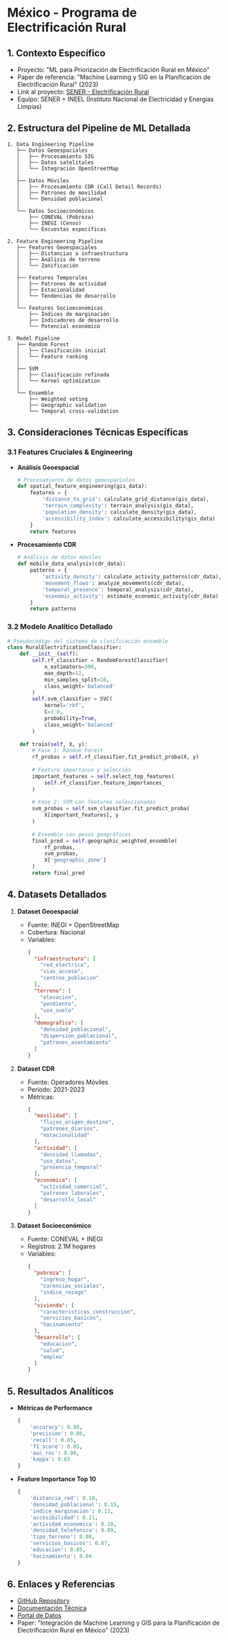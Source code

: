 # México - Programa de Electrificación Rural

## 1. Contexto Específico
- Proyecto: "ML para Priorización de Electrificación Rural en México"
- Paper de referencia: "Machine Learning y SIG en la Planificación de Electrificación Rural" (2023)
- Link al proyecto: [SENER - Electrificación Rural](https://www.gob.mx/sener/electrificacion-rural)
- Equipo: SENER + INEEL (Instituto Nacional de Electricidad y Energías Limpias)

## 2. Estructura del Pipeline de ML Detallada
```
1. Data Engineering Pipeline
   ├── Datos Geoespaciales
   │   ├── Procesamiento SIG
   │   ├── Datos satelitales
   │   └── Integración OpenStreetMap
   │
   ├── Datos Móviles
   │   ├── Procesamiento CDR (Call Detail Records)
   │   ├── Patrones de movilidad
   │   └── Densidad poblacional
   │
   └── Datos Socioeconómicos
       ├── CONEVAL (Pobreza)
       ├── INEGI (Censo)
       └── Encuestas específicas

2. Feature Engineering Pipeline
   ├── Features Geoespaciales
   │   ├── Distancias a infraestructura
   │   ├── Análisis de terreno
   │   └── Zonificación
   │
   ├── Features Temporales
   │   ├── Patrones de actividad
   │   ├── Estacionalidad
   │   └── Tendencias de desarrollo
   │
   └── Features Socioeconómicas
       ├── Índices de marginación
       ├── Indicadores de desarrollo
       └── Potencial económico

3. Model Pipeline
   ├── Random Forest
   │   ├── Clasificación inicial
   │   └── Feature ranking
   │
   ├── SVM
   │   ├── Clasificación refinada
   │   └── Kernel optimization
   │
   └── Ensemble
       ├── Weighted voting
       ├── Geographic validation
       └── Temporal cross-validation
```

## 3. Consideraciones Técnicas Específicas

### 3.1 Features Cruciales & Engineering
- **Análisis Geoespacial**
  ```python
  # Procesamiento de datos geoespaciales
  def spatial_feature_engineering(gis_data):
      features = {
          'distance_to_grid': calculate_grid_distance(gis_data),
          'terrain_complexity': terrain_analysis(gis_data),
          'population_density': calculate_density(gis_data),
          'accessibility_index': calculate_accessibility(gis_data)
      }
      return features
  ```

- **Procesamiento CDR**
  ```python
  # Análisis de datos móviles
  def mobile_data_analysis(cdr_data):
      patterns = {
          'activity_density': calculate_activity_patterns(cdr_data),
          'movement_flows': analyze_movements(cdr_data),
          'temporal_presence': temporal_analysis(cdr_data),
          'economic_activity': estimate_economic_activity(cdr_data)
      }
      return patterns
  ```

### 3.2 Modelo Analítico Detallado
```python
# Pseudocódigo del sistema de clasificación ensemble
class RuralElectrificationClassifier:
    def __init__(self):
        self.rf_classifier = RandomForestClassifier(
            n_estimators=300,
            max_depth=12,
            min_samples_split=10,
            class_weight='balanced'
        )
        self.svm_classifier = SVC(
            kernel='rbf',
            C=1.0,
            probability=True,
            class_weight='balanced'
        )
        
    def train(self, X, y):
        # Fase 1: Random Forest
        rf_probas = self.rf_classifier.fit_predict_proba(X, y)
        
        # Feature importance y selección
        important_features = self.select_top_features(
            self.rf_classifier.feature_importances_
        )
        
        # Fase 2: SVM con features seleccionadas
        svm_probas = self.svm_classifier.fit_predict_proba(
            X[important_features], y
        )
        
        # Ensemble con pesos geográficos
        final_pred = self.geographic_weighted_ensemble(
            rf_probas, 
            svm_probas,
            X['geographic_zone']
        )
        return final_pred
```

## 4. Datasets Detallados
1. **Dataset Geoespacial**
   - Fuente: INEGI + OpenStreetMap
   - Cobertura: Nacional
   - Variables:
     ```json
     {
       "infraestructura": [
         "red_electrica",
         "vias_acceso",
         "centros_poblacion"
       ],
       "terreno": [
         "elevacion",
         "pendiente",
         "uso_suelo"
       ],
       "demografico": [
         "densidad_poblacional",
         "dispersion_poblacional",
         "patrones_asentamiento"
       ]
     }
     ```

2. **Dataset CDR**
   - Fuente: Operadores Móviles
   - Período: 2021-2023
   - Métricas:
     ```json
     {
       "movilidad": [
         "flujos_origen_destino",
         "patrones_diarios",
         "estacionalidad"
       ],
       "actividad": [
         "densidad_llamadas",
         "uso_datos",
         "presencia_temporal"
       ],
       "economica": [
         "actividad_comercial",
         "patrones_laborales",
         "desarrollo_local"
       ]
     }
     ```

3. **Dataset Socioeconómico**
   - Fuente: CONEVAL + INEGI
   - Registros: 2.1M hogares
   - Variables:
     ```json
     {
       "pobreza": [
         "ingreso_hogar",
         "carencias_sociales",
         "indice_rezago"
       ],
       "vivienda": [
         "caracteristicas_construccion",
         "servicios_basicos",
         "hacinamiento"
       ],
       "desarrollo": [
         "educacion",
         "salud",
         "empleo"
       ]
     }
     ```

## 5. Resultados Analíticos
- **Métricas de Performance**
  ```python
  {
      'accuracy': 0.88,
      'precision': 0.86,
      'recall': 0.85,
      'f1_score': 0.85,
      'auc_roc': 0.90,
      'kappa': 0.83
  }
  ```

- **Feature Importance Top 10**
  ```python
  {
      'distancia_red': 0.18,
      'densidad_poblacional': 0.15,
      'indice_marginacion': 0.13,
      'accesibilidad': 0.11,
      'actividad_economica': 0.10,
      'densidad_telefonica': 0.09,
      'tipo_terreno': 0.08,
      'servicios_basicos': 0.07,
      'educacion': 0.05,
      'hacinamiento': 0.04
  }
  ```

## 6. Enlaces y Referencias
- [GitHub Repository](https://github.com/sener-mexico/rural-electrification-ml)
- [Documentación Técnica](https://www.gob.mx/sener/documentos/electrificacion-rural-ml)
- [Portal de Datos](https://datos.gob.mx/electrificacion-rural)
- Paper: "Integración de Machine Learning y GIS para la Planificación de Electrificación Rural en México" (2023)

